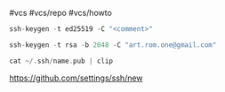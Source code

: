 #vcs #vcs/repo #vcs/howto 

```c
ssh-keygen -t ed25519 -C "<comment>"

ssh-keygen -t rsa -b 2048 -C "art.rom.one@gmail.com"

cat ~/.ssh/name.pub | clip
```

https://github.com/settings/ssh/new
